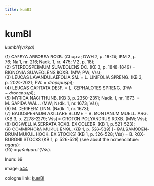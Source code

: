 ```yaml
---
title: kumBI
---
```


# kumBI

<i>kumbhī(vṛkṣa)</i>  <div n="P" />(1) <bot>CAREYA ARBOREA ROXB.</bot> (Chopra; DWH 2, p. 19-20; IRM 2, p. <div n="lb" />76; Na 1, nr. 216; Nadk. 1, nr. 475; V 2, p. 18); <div n="P" />(2) <bot>STEREOSPERMUM SUAVEOLENS DC.</bot> (KB 3, p. 1848-1849) = <div n="lb" /><bot>BIGNONIA SUAVEOLENS ROXB.</bot> (MW; PW; Vśs); <div n="P" />(3) <bot>LEUCAS LAVANDULAEFOLIA SM.</bot> = <bot>L. LINIFOLIA SPRENG.</bot> (KB 3, <div n="lb" />p. 2020-2021; PW: = <i>droṇapuṣpī</i>); <div n="P" />(4) <bot>LEUCAS CAPITATA DESF.</bot> = <bot>L. CEPHALOTES SPRENG.</bot> (PW: <div n="lb" />= <i>droṇapuṣpī</i>); <div n="P" />(5) <bot>MYRICA NAGI THUNB.</bot> (KB 3, p. 2350-2351; Nadk. 1, nr. 1673) = <div n="lb" /><bot>M. SAPIDA WALL.</bot> (MW; Nadk. 1, nr. 1673; Vśs); <div n="P" />(6) <bot>M. CERIFERA LINN.</bot> (Nadk. 1, nr. 1673); <div n="P" />(7) <bot>BALIOSPERMUM AXILLARE BLUME</bot> = <bot>B. MONTANUM MUELL. ARG.</bot> <div n="lb" />(KB 3, p. 2278-2279; Vśs) = <bot>CROTON POLYANDRUS ROXB.</bot> (MW; Vśs); <div n="P" />(8) <bot>BOSWELLIA SERRATA ROXB. EX COLEBR.</bot> (KB 1, p. 521-523); <div n="P" />(9) <bot>COMMIPHORA MUKUL ENGL.</bot> (KB 1, p. 526-528) [= <bot>BALSAMODEN- <div n="lb" />DRUM MUKUL HOOK. EX STOCKS</bot>] (KB 1, p. 526-528; Vśs) = <bot>B. ROX- <div n="lb" />BURGHII STOCKS</bot> (KB 1, p. 526-528) (see about the nomenclature: <div n="lb" /><i>agaru</i>); <div n="P" />(10) = <i>pṛśniparṇī</i> (Vśs).

lnum: 69

image: [544](https://www.sanskrit-lexicon.uni-koeln.de/scans/csl-apidev/servepdf.php?dict=snp&page=544)

cologne link: [kumBI](https://sanskrit-lexicon.uni-koeln.de/scans/csl-apidev/getword.php?dict=snp&key=kumBI)


